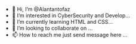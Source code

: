 - 👋 Hi, I’m @Alantantofaz
- 👀 I’m interested in CyberSecurity and Develop...
- 🌱 I’m currently learning HTML and CSS...
- 💞️ I’m looking to collaborate on ...
- 📫 How to reach me just send message here ...

<!---
Alantantofaz/Alantantofaz is a ✨ special ✨ repository because its `README.md` (this file) appears on your GitHub profile.
You can click the Preview link to take a look at your changes.
--->
